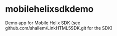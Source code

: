 mobilehelixsdkdemo
==================

Demo app for Mobile Helix SDK (see github.com/shallem/LinkHTML5SDK.git for the SDK)

